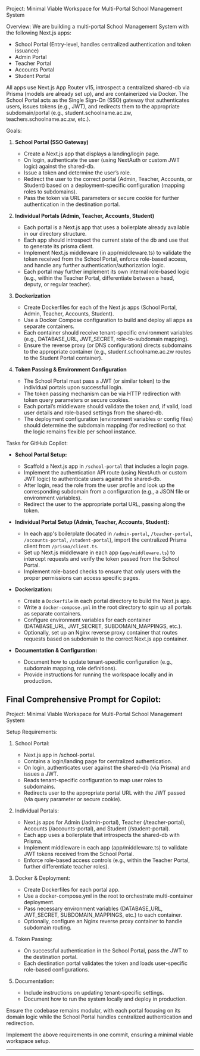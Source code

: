 Project: Minimal Viable Workspace for Multi-Portal School Management System

Overview:
We are building a multi-portal School Management System with the following Next.js apps:
  - School Portal (Entry-level, handles centralized authentication and token issuance)
  - Admin Portal
  - Teacher Portal
  - Accounts Portal
  - Student Portal

All apps use Next.js App Router v15, introspect a centralized shared-db via Prisma (models are already set up), and are containerized via Docker. The School Portal acts as the Single Sign-On (SSO) gateway that authenticates users, issues tokens (e.g., JWT), and redirects them to the appropriate subdomain/portal (e.g., student.schoolname.ac.zw, teachers.schoolname.ac.zw, etc.).

Goals:
1. **School Portal (SSO Gateway)**
   - Create a Next.js app that displays a landing/login page.
   - On login, authenticate the user (using NextAuth or custom JWT logic) against the shared-db.
   - Issue a token and determine the user’s role.
   - Redirect the user to the correct portal (Admin, Teacher, Accounts, or Student) based on a deployment-specific configuration (mapping roles to subdomains).
   - Pass the token via URL parameters or secure cookie for further authentication in the destination portal.

2. **Individual Portals (Admin, Teacher, Accounts, Student)**
   - Each portal is a Next.js app that uses a boilerplate already available in our directory structure.
   - Each app should introspect the current state of the db and use that to generate its prisma client.
   - Implement Next.js middleware (in app/middleware.ts) to validate the token received from the School Portal, enforce role-based access, and handle any further authentication/authorization logic.
   - Each portal may further implement its own internal role-based logic (e.g., within the Teacher Portal, differentiate between a head, deputy, or regular teacher).

3. **Dockerization**
   - Create Dockerfiles for each of the Next.js apps (School Portal, Admin, Teacher, Accounts, Student).
   - Use a Docker Compose configuration to build and deploy all apps as separate containers.
   - Each container should receive tenant-specific environment variables (e.g., DATABASE_URL, JWT_SECRET, role-to-subdomain mapping).
   - Ensure the reverse proxy (or DNS configuration) directs subdomains to the appropriate container (e.g., student.schoolname.ac.zw routes to the Student Portal container).

4. **Token Passing & Environment Configuration**
   - The School Portal must pass a JWT (or similar token) to the individual portals upon successful login.
   - The token passing mechanism can be via HTTP redirection with token query parameters or secure cookies.
   - Each portal’s middleware should validate the token and, if valid, load user details and role-based settings from the shared-db.
   - The deployment configuration (environment variables or config files) should determine the subdomain mapping (for redirection) so that the logic remains flexible per school instance.

Tasks for GitHub Copilot:
- **School Portal Setup:**
  - Scaffold a Next.js app in `/school-portal` that includes a login page.
  - Implement the authentication API route (using NextAuth or custom JWT logic) to authenticate users against the shared-db.
  - After login, read the role from the user profile and look up the corresponding subdomain from a configuration (e.g., a JSON file or environment variables).
  - Redirect the user to the appropriate portal URL, passing along the token.
  
- **Individual Portal Setup (Admin, Teacher, Accounts, Student):**
  - In each app's boilerplate (located in `/admin-portal`, `/teacher-portal`, `/accounts-portal`, `/student-portal`), import the centralized Prisma client from `/prisma/client.ts`.
  - Set up Next.js middleware in each app (`app/middleware.ts`) to intercept requests and verify the token passed from the School Portal.
  - Implement role-based checks to ensure that only users with the proper permissions can access specific pages.
  
- **Dockerization:**
  - Create a `Dockerfile` in each portal directory to build the Next.js app.
  - Write a `docker-compose.yml` in the root directory to spin up all portals as separate containers.
  - Configure environment variables for each container (DATABASE_URL, JWT_SECRET, SUBDOMAIN_MAPPINGS, etc.).
  - Optionally, set up an Nginx reverse proxy container that routes requests based on subdomain to the correct Next.js app container.
  
- **Documentation & Configuration:**
  - Document how to update tenant-specific configuration (e.g., subdomain mapping, role definitions).
  - Provide instructions for running the workspace locally and in production.

Final Comprehensive Prompt for Copilot:
------------------------------------------------------------

Project: Minimal Viable Workspace for Multi-Portal School Management System

Setup Requirements:
1. School Portal:
   - Next.js app in /school-portal.
   - Contains a login/landing page for centralized authentication.
   - On login, authenticates user against the shared-db (via Prisma) and issues a JWT.
   - Reads tenant-specific configuration to map user roles to subdomains.
   - Redirects user to the appropriate portal URL with the JWT passed (via query parameter or secure cookie).

2. Individual Portals:
   - Next.js apps for Admin (/admin-portal), Teacher (/teacher-portal), Accounts (/accounts-portal), and Student (/student-portal).
   - Each app uses a boilerplate that introspects the shared-db with Prisma.
   - Implement middleware in each app (app/middleware.ts) to validate JWT tokens received from the School Portal.
   - Enforce role-based access controls (e.g., within the Teacher Portal, further differentiate teacher roles).
   
3. Docker & Deployment:
   - Create Dockerfiles for each portal app.
   - Use a docker-compose.yml in the root to orchestrate multi-container deployment.
   - Pass necessary environment variables (DATABASE_URL, JWT_SECRET, SUBDOMAIN_MAPPINGS, etc.) to each container.
   - Optionally, configure an Nginx reverse proxy container to handle subdomain routing.
   
4. Token Passing:
   - On successful authentication in the School Portal, pass the JWT to the destination portal.
   - Each destination portal validates the token and loads user-specific role-based configurations.
   
5. Documentation:
   - Include instructions on updating tenant-specific settings.
   - Document how to run the system locally and deploy in production.
   
Ensure the codebase remains modular, with each portal focusing on its domain logic while the School Portal handles centralized authentication and redirection. 

Implement the above requirements in one commit, ensuring a minimal viable workspace setup.

------------------------------------------------------------

